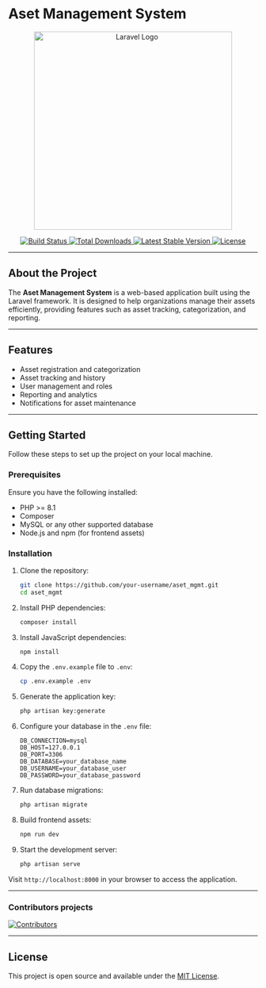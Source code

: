 # Aset Management System

<p align="center">
    <img src="https://raw.githubusercontent.com/laravel/art/master/logo-lockup/5%20SVG/2%20CMYK/1%20Full%20Color/laravel-logolockup-cmyk-red.svg" width="400" alt="Laravel Logo">
</p>

<p align="center">
    <a href="https://github.com/laravel/framework/actions">
        <img src="https://github.com/laravel/framework/workflows/tests/badge.svg" alt="Build Status">
    </a>
    <a href="https://packagist.org/packages/laravel/framework">
        <img src="https://img.shields.io/packagist/dt/laravel/framework" alt="Total Downloads">
    </a>
    <a href="https://packagist.org/packages/laravel/framework">
        <img src="https://img.shields.io/packagist/v/laravel/framework" alt="Latest Stable Version">
    </a>
    <a href="https://packagist.org/packages/laravel/framework">
        <img src="https://img.shields.io/packagist/l/laravel/framework" alt="License">
    </a>
</p>

---

## About the Project

The **Aset Management System** is a web-based application built using the Laravel framework. It is designed to help organizations manage their assets efficiently, providing features such as asset tracking, categorization, and reporting.

---

## Features

- Asset registration and categorization
- Asset tracking and history
- User management and roles
- Reporting and analytics
- Notifications for asset maintenance

---

## Getting Started

Follow these steps to set up the project on your local machine.

### Prerequisites

Ensure you have the following installed:

- PHP >= 8.1
- Composer
- MySQL or any other supported database
- Node.js and npm (for frontend assets)

### Installation

1. Clone the repository:
   ```bash
   git clone https://github.com/your-username/aset_mgmt.git
   cd aset_mgmt
   ```

2. Install PHP dependencies:
   ```bash
   composer install
   ```

3. Install JavaScript dependencies:
   ```bash
   npm install
   ```

4. Copy the `.env.example` file to `.env`:
   ```bash
   cp .env.example .env
   ```

5. Generate the application key:
   ```bash
   php artisan key:generate
   ```

6. Configure your database in the `.env` file:
   ```env
   DB_CONNECTION=mysql
   DB_HOST=127.0.0.1
   DB_PORT=3306
   DB_DATABASE=your_database_name
   DB_USERNAME=your_database_user
   DB_PASSWORD=your_database_password
   ```

7. Run database migrations:
   ```bash
   php artisan migrate
   ```

8. Build frontend assets:
   ```bash
   npm run dev
   ```

9. Start the development server:
   ```bash
   php artisan serve
   ```

Visit `http://localhost:8000` in your browser to access the application.

---

### Contributors projects


[![Contributors](https://contrib.rocks/image?repo=kiki7x/aset_mgmt)](https://github.com/kiki7x/aset_mgmt/graphs/contributors)

---

## License

This project is open source and available under the [MIT License](LICENSE).
